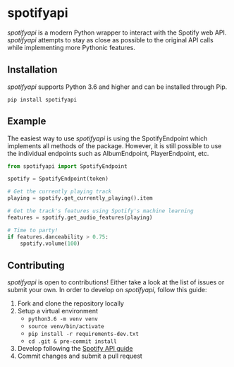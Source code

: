 # spotifyapi

*spotifyapi* is a modern Python wrapper to interact with the Spotify web API. *spotifyapi* attempts to stay as close as possible to
the original API calls while implementing more Pythonic features.

## Installation

*spotifyapi* supports Python 3.6 and higher and can be installed through Pip.

```pip install spotifyapi```

## Example

The easiest way to use *spotifyapi* is using the SpotifyEndpoint which implements all methods of the package. However, it
is still possible to use the individual endpoints such as AlbumEndpoint, PlayerEndpoint, etc.

```python
from spotifyapi import SpotifyEndpoint

spotify = SpotifyEndpoint(token)

# Get the currently playing track
playing = spotify.get_currently_playing().item

# Get the track's features using Spotify's machine learning
features = spotify.get_audio_features(playing)

# Time to party!
if features.danceability > 0.75:
    spotify.volume(100)
```

## Contributing

*spotifyapi* is open to contributions! Either take a look at the list of issues or submit your own. In order to develop on *spotifyapi*, follow this guide:

1. Fork and clone the repository locally
2. Setup a virtual environment
    - `python3.6 -m venv venv`
    - `source venv/bin/activate`
    - `pip install -r requirements-dev.txt`
    - `cd .git & pre-commit install`
3. Develop following the [Spotify API guide](https://developer.spotify.com/documentation/web-api/reference/)
4. Commit changes and submit a pull request
